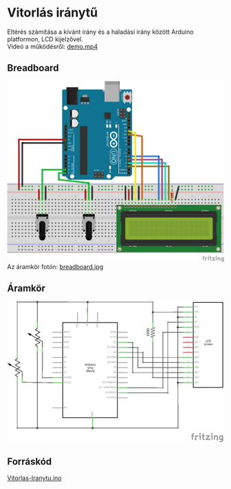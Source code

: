 # Vitorlás iránytű
Eltérés számítása a kívánt irány és a haladási irány között Arduino platformon, LCD kijelzővel.  
Videó a működésről: [demo.mp4](demo.mp4)

## Breadboard
![Áramkör fotó](aramkor_bb.png)
Az áramkör fotón: [breadboard.jpg](breadboard.jpg)

## Áramkör
![Áramkör](aramkor_schem.png)

## Forráskód
[Vitorlas-Iranytu.ino ](Vitorlas-Iranytu.ino)
